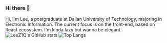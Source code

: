 ### Hi there 👋
Hi, I'm Lee, a postgraduate at Dalian University of Technology, majoring in Electronic Information.
The current focus is on the front-end, based on React ecosystem.
I'm kinda lazy but wanna be elegant.
![LeeZ1Q's GitHub stats](https://github-readme-stats.vercel.app/api?username=leez1q&hide_border=true&show_icons=true&theme=tokyonight)
![Top Langs](https://github-readme-stats.vercel.app/api/top-langs/?username=leez1q&hide_border=true&layout=compact&show_icons=true&theme=tokyonight)



<!--
**LeeZ1Q/leez1q** is a ✨ _special_ ✨ repository because its `README.md` (this file) appears on your GitHub profile.

Here are some ideas to get you started:

- 🔭 I’m currently working on ...
- 🌱 I’m currently learning ...
- 👯 I’m looking to collaborate on ...
- 🤔 I’m looking for help with ...
- 💬 Ask me about ...
- 📫 How to reach me: ...
- 😄 Pronouns: ...
- ⚡ Fun fact: ...
-->
